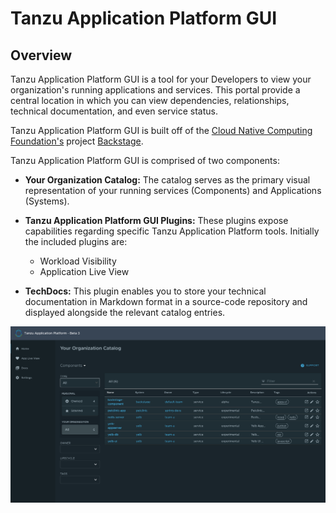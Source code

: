 # Tanzu Application Platform GUI <!-- omit in toc -->

## Overview

Tanzu Application Platform GUI is a tool for your Developers to view your organization's running applications and services. This portal provide a central location in which you can view dependencies, relationships, technical documentation, and even service status. 

Tanzu Application Platform GUI is built off of the [Cloud Native Computing Foundation's](https://www.cncf.io/) project [Backstage](https://backstage.io/).

Tanzu Application Platform GUI is comprised of two components:

* **Your Organization Catalog:**
  The catalog serves as the primary visual representation of your running services (Components) and Applications (Systems). 

* **Tanzu Application Platform GUI Plugins:** 
  These plugins expose capabilities regarding specific Tanzu Application Platform tools. Initially the included plugins are:
  * Workload Visibility
  * Application Live View
  
* **TechDocs:** 
  This plugin enables you to store your technical documentation in Markdown format in a source-code repository and displayed alongside the relevant catalog entries.

![Tanzu Application Platform Catalog](./images/tap-gui-catalog.png)
